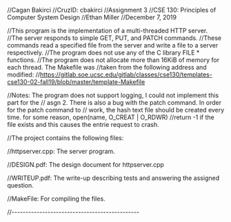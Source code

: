 //Cagan Bakirci
//CruzID: cbakirci
//Assignment 3
//CSE 130: Principles of Computer System Design
//Ethan Miller
//December 7, 2019

//This program is the implementation of a multi-threaded HTTP server.
//The server responds to simple GET, PUT, and PATCH commands. 
//These commands read a specified file from the server and write a file to a server respectively. 
//The program does not use any of the C library FILE * functions. 
//The program does not allocate more than 16KiB of memory for each thread. The Makefile was
//taken from the following address and modified: 
//https://gitlab.soe.ucsc.edu/gitlab/classes/cse130/templates-cse130-02-fall19/blob/master/template-Makefile 

//Notes: The program does not support logging, I could not implement this part for the 
// asgn 2. There is also a bug with the patch command. In order for the patch command to
// work, the hash text file should be created every time. for some reason, open(name, O_CREAT | O_RDWR)
//return -1 if the file exists and this causes the entrie request to crash.

//The project contains the following files:

//httpserver.cpp: The server program.

//DESIGN.pdf: The design document for httpserver.cpp

//WRITEUP.pdf: The write-up describing tests and answering the assigned question.

//MakeFile: For compiling the files.

//----------------------------------------------